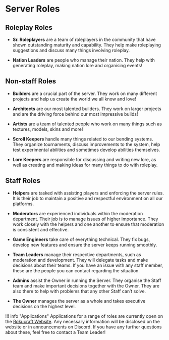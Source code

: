 # Server Roles

## Roleplay Roles

- **Sr. Roleplayers** are a team of roleplayers in the community that have shown outstanding maturity and capability. They help make roleplaying suggestions and discuss many things involving roleplay.

- **Nation Leaders** are people who manage their nation. They help with generating roleplay, making nation lore and organising events!

## Non-staff Roles

- **Builders** are a crucial part of the server. They work on many different projects and help us create the world we all know and love!

- **Architects** are our most talented builders. They work on larger projects and are the driving force behind our most impressive builds!

- **Artists** are a team of talented people who work on many things such as textures, models, skins and more!

- **Scroll Keepers** handle many things related to our bending systems. They organize tournaments, discuss improvements to the system, help test experimental abilities and sometimes develop abilities themselves.

- **Lore Keepers** are responsible for discussing and writing new lore, as well as creating and making ideas for many things to do with roleplay.

## Staff Roles

- **Helpers** are tasked with assisting players and enforcing the server rules. It is their job to maintain a positive and respectful environment on all our platforms.

- **Moderators** are experienced individuals within the moderation department. Their job is to manage issues of higher importance. They work closely with the helpers and one another to ensure that moderation is consistent and effective.

- **Game Engineers** take care of everything technical. They fix bugs, develop new features and ensure the server keeps running smoothly.

- **Team Leaders** manage their respective departments, such as moderation and development. They will delegate tasks and make decisions about their teams. If you have an issue with any staff member, these are the people you can contact regarding the situation.

- **Admins** assist the Owner in running the Server. They organise the Staff team and make important decisions together with the Owner. They are also there to help with problems that any other Staff can’t solve.

- **The Owner** manages the server as a whole and takes executive decisions on the highest level.

!!! info "Applications" 
    Applications for a range of roles are currently open on the <a href="https://www.rokucraft.com" target="_blank">Rokucraft Website</a>. Any necessary information will be disclosed on the website or in announcements on Discord. If you have any further questions about these, feel free to contact a Team Leader!
